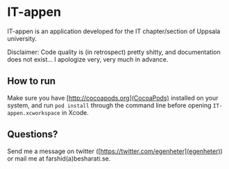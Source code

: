 IT-appen
========

IT-appen is an application developed for the IT chapter/section of Uppsala university.

Disclaimer: Code quality is (in retrospect) pretty shitty, and documentation does not exist... I apologize very, very much in advance.

How to run
------

Make sure you have [http://cocoapods.org](CocoaPods) installed on your system, and run `pod install` through the command line before opening `IT-appen.xcworkspace` in Xcode.

Questions?
-----
Send me a message on twitter ([https://twitter.com/egenheter](egenheter)) or mail me at farshid(a)besharati.se.